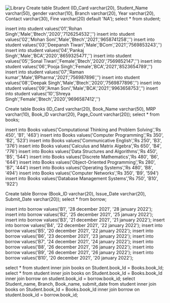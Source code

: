![Library](https://user-images.githubusercontent.com/64320724/148652760-a908cd62-fc4a-4d3a-a188-807c850c8f3c.JPG)
Create table Student (ID_Card varchar(20), Student_Name varchar(50), gender varchar(10), Branch varchar(20), Year varchar(20), Contact varchar(30), Fine varchar(20) default 'NA');
select * from student;

insert into student values('01','Rohan Singh','Male','Btech','2020','7126254532','')
insert into student values('02','Mohan Soni','Male','Btech','2021','9658741258','')
insert into student values('03','Deepansh Tiwari','Male','BCom','2021','7569853243','')
insert into student values('04','Pankaj Singh','Male','BCA','2020','8659325471','')
insert into student values('05','Sonal Tiwari','Female','Btech','2020','7569852147','')
insert into student values('06','Pooja Singh','Female','BCA','2021','8523654789','')
insert into student values('07','Raman kumar','Male','BPharma','2021','756987896','')
insert into student values('08','Deepak Singh','Male','Btech','2020','7569877896','')
insert into student values('09','Aman Soni','Male','BCA','2021','9963658753','')
insert into student values('10','Shreya Singh','Female','Btech','2020','9696587412','')

Create table Books (ID_Card varchar(20), Book_Name varchar(50), MRP varchar(10), Book_ID varchar(20), Page_Count varchar(20));
select * from books;

insert into Books values('Computational Thinking and Problem Solving','Rs 450', 'B1', '463')
insert into Books values('Computer Programming','Rs 350', 'B2', '523')
insert into Books values('Communicative English','Rs 250', 'B3', '376')
insert into Books values('Calculus and Matrix Algebra','Rs 650', 'B4', '776')
insert into Books values('Data Structures and Algorithms','Rs 450', 'B5', '544')
insert into Books values('Discrete Mathematics','Rs 480', 'B6', '644')
insert into Books values('Object-Oriented Programming','Rs 280', 'B7', '444')
insert into Books values('Operating Systems','Rs 480', 'B8', '494')
insert into Books values('Computer Networks','Rs 350', 'B9', '594')
insert into Books values('Database Management Systems','Rs 750', 'B10', '922')


Create table Borrow (Book_ID varchar(20), Issue_Date varchar(20), Submit_Date varchar(20));
select * from borrow;

insert into borrow values('B1', '28 december 2021', '28 january 2022');
insert into borrow values('B2', '25 december 2021', '25 january 2022');
insert into borrow values('B3', '21 december 2021', '21 january 2022');
insert into borrow values('B4', '22 december 2021', '22 january 2022');
insert into borrow values('B5', '20 december 2021', '22 january 2022');
insert into borrow values('B6', '23 december 2021', '23 january 2022');
insert into borrow values('B7', '24 december 2021', '24 january 2022');
insert into borrow values('B8', '26 december 2021', '26 january 2022');
insert into borrow values('B9', '26 december 2021', '26 january 2022');
insert into borrow values('B10', '20 december 2021', '20 january 2022');


select * from student inner join books on Student.book_Id = Books.book_Id;
select * from student inner join books on Student.book_Id = Books.book_Id inner join borrow on student.book_id = borrow.book_id;
select Student_name, Branch, Book_name, submit_date from student inner join books on Student.book_Id = Books.book_Id inner join borrow on student.book_id = borrow.book_id;
